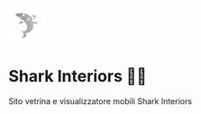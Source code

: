 ![Immagine](res/icon.png)

# Shark Interiors 🌊🦈

Sito vetrina e visualizzatore mobili Shark Interiors